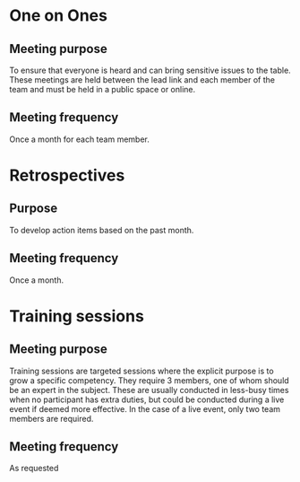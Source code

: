 # One on Ones

## Meeting purpose

To ensure that everyone is heard and can bring sensitive issues to the table. These meetings are held between the lead link and each member of the team and must be held in a public space or online.

## Meeting frequency

Once a month for each team member.

# Retrospectives

## Purpose

To develop action items based on the past month.

## Meeting frequency

Once a month.

# Training sessions

## Meeting purpose

Training sessions are targeted sessions where the explicit purpose is to grow a specific competency. They require 3 members, one of whom should be an expert in the subject. These are usually conducted in less-busy times when no participant has extra duties, but could be conducted during a live event if deemed more effective. In the case of a live event, only two team members are required.

## Meeting frequency

As requested
